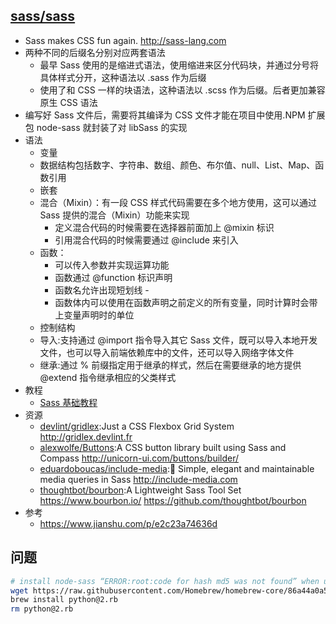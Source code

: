 ## [sass/sass](https://github.com/sass/sass)

* Sass makes CSS fun again. http://sass-lang.com
* 两种不同的后缀名分别对应两套语法
  - 最早 Sass 使用的是缩进式语法，使用缩进来区分代码块，并通过分号将具体样式分开，这种语法以 .sass 作为后缀
  - 使用了和 CSS 一样的块语法，这种语法以 .scss 作为后缀。后者更加兼容原生 CSS 语法
* 编写好 Sass 文件后，需要将其编译为 CSS 文件才能在项目中使用.NPM 扩展包 node-sass 就封装了对 libSass 的实现
* 语法
  - 变量
  - 数据结构包括数字、字符串、数组、颜色、布尔值、null、List、Map、函数引用
  - 嵌套
  - 混合（Mixin）：有一段 CSS 样式代码需要在多个地方使用，这可以通过 Sass 提供的混合（Mixin）功能来实现
    + 定义混合代码的时候需要在选择器前面加上 @mixin 标识
    + 引用混合代码的时候需要通过 @include 来引入
  - 函数：
    + 可以传入参数并实现运算功能
    + 函数通过 @function 标识声明
    + 函数名允许出现短划线 -
    + 函数体内可以使用在函数声明之前定义的所有变量，同时计算时会带上变量声明时的单位
  - 控制结构
  - 导入:支持通过 @import 指令导入其它 Sass 文件，既可以导入本地开发文件，也可以导入前端依赖库中的文件，还可以导入网络字体文件
  - 继承:通过 % 前缀指定用于继承的样式，然后在需要继承的地方提供 @extend 指令继承相应的父类样式
* 教程
  * [Sass 基础教程](http://www.sasschina.com/guide/)
* 资源
  * [devlint/gridlex](https://github.com/devlint/gridlex):Just a CSS Flexbox Grid System http://gridlex.devlint.fr
  * [alexwolfe/Buttons](https://github.com/alexwolfe/Buttons):A CSS button library built using Sass and Compass http://unicorn-ui.com/buttons/builder/
  * [eduardoboucas/include-media](https://github.com/eduardoboucas/include-media/):📐 Simple, elegant and maintainable media queries in Sass http://include-media.com
  * [thoughtbot/bourbon](https://github.com/thoughtbot/bourbon/):A Lightweight Sass Tool Set https://www.bourbon.io/ https://github.com/thoughtbot/bourbon
* 参考
  * https://www.jianshu.com/p/e2c23a74636d

## 问题

```sh
# install node-sass “ERROR:root:code for hash md5 was not found” when using any hg mercurial commands
wget https://raw.githubusercontent.com/Homebrew/homebrew-core/86a44a0a552c673a05f11018459c9f5faae3becc/Formula/python@2.rb
brew install python@2.rb
rm python@2.rb
```
